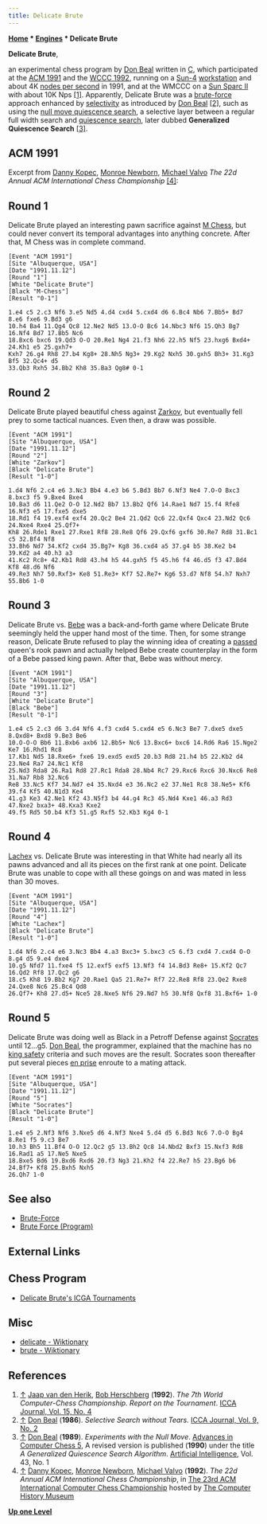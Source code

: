 ```yaml
---
title: Delicate Brute
---
```

**[Home](Home "Home") * [Engines](Engines "Engines") * Delicate Brute**

**Delicate Brute**,

an experimental chess program by [Don Beal](Don_Beal "Don Beal") written in [C](C "C"), which participated at the [ACM 1991](ACM_1991 "ACM 1991") and the [WCCC 1992](WCCC_1992 "WCCC 1992"), running on a [Sun-4](Sun#4 "Sun") [workstation](https://en.wikipedia.org/wiki/Workstation) and about 4K [nodes per second](Nodes_per_Second "Nodes per Second") in 1991, and at the WMCCC on a [Sun Sparc II](SPARCstation "SPARCstation") with about 10K Nps <a id="cite-note-1" href="#cite-ref-1">[1]</a>. Apparently, Delicate Brute was a [brute-force](Brute-Force "Brute-Force") approach enhanced by [selectivity](Selectivity "Selectivity") as introduced by [Don Beal](Don_Beal "Don Beal") <a id="cite-note-2" href="#cite-ref-2">[2]</a>,
such as using the [null move quiescence search](Null_Move_Pruning#NMQS "Null Move Pruning"), a selective layer between a regular full width search and [quiescence search](Quiescence_Search "Quiescence Search"), later dubbed **Generalized Quiescence Search** <a id="cite-note-3" href="#cite-ref-3">[3]</a>.

## ACM 1991

Excerpt from [Danny Kopec](Danny_Kopec "Danny Kopec"), [Monroe Newborn](Monroe_Newborn "Monroe Newborn"), [Michael Valvo](Michael_Valvo "Michael Valvo") *The 22d Annual ACM International Chess Championship* <a id="cite-note-4" href="#cite-ref-4">[4]</a>:

## Round 1

Delicate Brute played an interesting pawn sacrifice against [M Chess](MChess "MChess"), but could never convert its temporal advantages into anything concrete. After that, M Chess was in complete command.

```
[Event "ACM 1991"]
[Site "Albuquerque, USA"]
[Date "1991.11.12"]
[Round "1"]
[White "Delicate Brute"]
[Black "M-Chess"]
[Result "0-1"]

1.e4 c5 2.c3 Nf6 3.e5 Nd5 4.d4 cxd4 5.cxd4 d6 6.Bc4 Nb6 7.Bb5+ Bd7 8.e6 fxe6 9.Bd3 g6 
10.h4 Ba4 11.Qg4 Qc8 12.Ne2 Nd5 13.O-O Bc6 14.Nbc3 Nf6 15.Qh3 Bg7 16.Nf4 Bd7 17.Bb5 Nc6 
18.Bxc6 bxc6 19.Qd3 O-O 20.Re1 Ng4 21.f3 Nh6 22.h5 Nf5 23.hxg6 Bxd4+ 24.Kh1 e5 25.gxh7+ 
Kxh7 26.g4 Rh8 27.b4 Kg8+ 28.Nh5 Ng3+ 29.Kg2 Nxh5 30.gxh5 Bh3+ 31.Kg3 Bf5 32.Qc4+ d5 
33.Qb3 Rxh5 34.Bb2 Kh8 35.Ba3 Qg8# 0-1

```

## Round 2

Delicate Brute played beautiful chess against [Zarkov](Zarkov "Zarkov"), but eventually fell prey to some tactical nuances. Even then, a draw was possible.

```
[Event "ACM 1991"]
[Site "Albuquerque, USA"]
[Date "1991.11.12"]
[Round "2"]
[White "Zarkov"]
[Black "Delicate Brute"]
[Result "1-0"]

1.d4 Nf6 2.c4 e6 3.Nc3 Bb4 4.e3 b6 5.Bd3 Bb7 6.Nf3 Ne4 7.O-O Bxc3 8.bxc3 f5 9.Bxe4 Bxe4 
10.Ba3 d6 11.Qe2 O-O 12.Nd2 Bb7 13.Bb2 Qf6 14.Rae1 Nd7 15.f4 Rfe8 16.Nf3 e5 17.fxe5 dxe5 
18.Rd1 f4 19.exf4 exf4 20.Qc2 Be4 21.Qd2 Qc6 22.Qxf4 Qxc4 23.Nd2 Qc6 24.Nxe4 Rxe4 25.Qf7+ 
Kh8 26.Rde1 Rxe1 27.Rxe1 Rf8 28.Re8 Qf6 29.Qxf6 gxf6 30.Re7 Rd8 31.Bc1 c5 32.Bf4 Nf8 
33.Bh6 Nd7 34.Kf2 cxd4 35.Bg7+ Kg8 36.cxd4 a5 37.g4 b5 38.Ke2 b4 39.Kd2 a4 40.h3 a3 
41.Kc2 Rc8+ 42.Kb1 Rd8 43.h4 h5 44.gxh5 f5 45.h6 f4 46.d5 f3 47.Bd4 Kf8 48.d6 Nf6 
49.Re3 Nh7 50.Rxf3+ Ke8 51.Re3+ Kf7 52.Re7+ Kg6 53.d7 Nf8 54.h7 Nxh7 55.Bb6 1-0

```

## Round 3

Delicate Brute vs. [Bebe](Bebe "Bebe") was a back-and-forth game where Delicate Brute seemingly held the upper hand most of the time. Then, for some strange reason, Delicate Brute refused to play the winning idea of creating a [passed](Passed_Pawn "Passed Pawn") queen's rook pawn and actually helped Bebe create counterplay in the form of a Bebe passed king pawn. After that, Bebe was without mercy.

```
[Event "ACM 1991"]
[Site "Albuquerque, USA"]
[Date "1991.11.12"]
[Round "3"]
[White "Delicate Brute"]
[Black "Bebe"]
[Result "0-1"]

1.e4 c5 2.c3 d6 3.d4 Nf6 4.f3 cxd4 5.cxd4 e5 6.Nc3 Be7 7.dxe5 dxe5 8.Qxd8+ Bxd8 9.Be3 Be6 
10.O-O-O Bb6 11.Bxb6 axb6 12.Bb5+ Nc6 13.Bxc6+ bxc6 14.Rd6 Ra6 15.Nge2 Ke7 16.Rhd1 Rc8 
17.Kb1 Nd5 18.Rxe6+ fxe6 19.exd5 exd5 20.b3 Rd8 21.h4 b5 22.Kb2 d4 23.Ne4 Ra7 24.Nc1 Kf8 
25.Nd3 Rda8 26.Ra1 Rd8 27.Rc1 Rda8 28.Nb4 Rc7 29.Rxc6 Rxc6 30.Nxc6 Re8 31.Na7 Rb8 32.Nc6 
Re8 33.Nc5 Kf7 34.Nd7 e4 35.Nxd4 e3 36.Nc2 e2 37.Ne1 Rc8 38.Ne5+ Kf6 39.f4 Kf5 40.N1d3 Ke4 
41.g3 Ke3 42.Ne1 Kf2 43.N5f3 b4 44.g4 Rc3 45.Nd4 Kxe1 46.a3 Rd3 47.Nxe2 bxa3+ 48.Kxa3 Kxe2 
49.f5 Rd5 50.b4 Kf3 51.g5 Rxf5 52.Kb3 Kg4 0-1

```

## Round 4

[Lachex](Lachex "Lachex") vs. Delicate Brute was interesting in that White had nearly all its pawns advanced and all its pieces on the first rank at one point. Delicate Brute was unable to cope with all these goings on and was mated in less than 30 moves.

```
[Event "ACM 1991"]
[Site "Albuquerque, USA"]
[Date "1991.11.12"]
[Round "4"]
[White "Lachex"]
[Black "Delicate Brute"]
[Result "1-0"]

1.d4 Nf6 2.c4 e6 3.Nc3 Bb4 4.a3 Bxc3+ 5.bxc3 c5 6.f3 cxd4 7.cxd4 O-O 8.g4 d5 9.e4 dxe4 
10.g5 Nfd7 11.fxe4 f5 12.exf5 exf5 13.Nf3 f4 14.Bd3 Re8+ 15.Kf2 Qc7 16.Qd2 Rf8 17.Qc2 g6 
18.c5 Kh8 19.Bb2 Kg7 20.Rae1 Qa5 21.Re7+ Rf7 22.Re8 Rf8 23.Qe2 Rxe8 24.Qxe8 Nc6 25.Bc4 Qd8 
26.Qf7+ Kh8 27.d5+ Nce5 28.Nxe5 Nf6 29.Nd7 h5 30.Nf8 Qxf8 31.Bxf6+ 1-0

```

## Round 5

Delicate Brute was doing well as Black in a Petroff Defense against [Socrates](Socrates "Socrates") until 12...g5. [Don Beal](Don_Beal "Don Beal"), the programmer, explained that the machine has no [king safety](King_Safety "King Safety") criteria and such moves are the result. Socrates soon thereafter put several pieces [en prise](En_prise "En prise") enroute to a mating attack.

```
[Event "ACM 1991"]
[Site "Albuquerque, USA"]
[Date "1991.11.12"]
[Round "5"]
[White "Socrates"]
[Black "Delicate Brute"]
[Result "1-0"]

1.e4 e5 2.Nf3 Nf6 3.Nxe5 d6 4.Nf3 Nxe4 5.d4 d5 6.Bd3 Nc6 7.O-O Bg4 8.Re1 f5 9.c3 Be7 
10.h3 Bh5 11.Bf4 O-O 12.Qc2 g5 13.Bh2 Qc8 14.Nbd2 Bxf3 15.Nxf3 Rd8 16.Rad1 a5 17.Ne5 Nxe5 
18.Bxe5 Bd6 19.Bxd6 Rxd6 20.f3 Ng3 21.Kh2 f4 22.Re7 h5 23.Bg6 b6 24.Bf7+ Kf8 25.Bxh5 Nxh5 
26.Qh7 1-0

```

## See also

- [Brute-Force](Brute-Force "Brute-Force")
- [Brute Force (Program)](</Brute_Force_(Program)> "Brute Force (Program)")

## External Links

## Chess Program

- [Delicate Brute's ICGA Tournaments](https://www.game-ai-forum.org/icga-tournaments/program.php?id=230)

## Misc

- [delicate - Wiktionary](https://en.wiktionary.org/wiki/delicate)
- [brute - Wiktionary](https://en.wiktionary.org/wiki/brute)

## References

1. <a id="cite-ref-1" href="#cite-note-1">↑</a> [Jaap van den Herik](Jaap_van_den_Herik "Jaap van den Herik"), [Bob Herschberg](Bob_Herschberg "Bob Herschberg") (**1992**). *The 7th World Computer-Chess Championship. Report on the Tournament*. [ICCA Journal, Vol. 15, No. 4](ICGA_Journal#15_4 "ICGA Journal")
1. <a id="cite-ref-2" href="#cite-note-2">↑</a> [Don Beal](Don_Beal "Don Beal") (**1986**). *Selective Search without Tears.* [ICCA Journal, Vol. 9, No. 2](ICGA_Journal#9_2 "ICGA Journal")
1. <a id="cite-ref-3" href="#cite-note-3">↑</a> [Don Beal](Don_Beal "Don Beal") (**1989**). *Experiments with the Null Move*. [Advances in Computer Chess 5](Advances_in_Computer_Chess_5 "Advances in Computer Chess 5"), A revised version is published (**1990**) under the title *A Generalized Quiescence Search Algorithm*. [Artificial Intelligence](https://en.wikipedia.org/wiki/Artificial_Intelligence_%28journal%29), Vol. 43, No. 1
1. <a id="cite-ref-4" href="#cite-note-4">↑</a> [Danny Kopec](Danny_Kopec "Danny Kopec"), [Monroe Newborn](Monroe_Newborn "Monroe Newborn"), [Michael Valvo](Michael_Valvo "Michael Valvo") (**1992**). *The 22d Annual ACM International Chess Championship*, in [The 23rd ACM International Computer Chess Championship](https://www.computerhistory.org/chess/doc-431614f6cc6e9/) hosted by [The Computer History Museum](The_Computer_History_Museum "The Computer History Museum")

**[Up one Level](Engines "Engines")**

